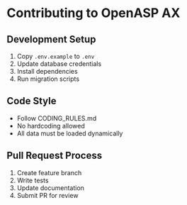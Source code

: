 # Contributing to OpenASP AX

## Development Setup
1. Copy `.env.example` to `.env`
2. Update database credentials
3. Install dependencies
4. Run migration scripts

## Code Style
- Follow CODING_RULES.md
- No hardcoding allowed
- All data must be loaded dynamically

## Pull Request Process
1. Create feature branch
2. Write tests
3. Update documentation
4. Submit PR for review
